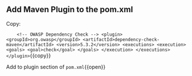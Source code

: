 ## Add Maven Plugin to the pom.xml  

Copy:

    
`    <!-- OWASP Dependency Check -->
    <plugin>
        <groupId>org.owasp</groupId>
        <artifactId>dependency-check-maven</artifactId>
        <version>5.3.2</version>
        <executions>
            <execution>
                <goals>
                    <goal>check</goal>
                </goals>
            </execution>
        </executions>
      </plugin>`{{copy}}
    
Add to plugin section of `pom.xml`{{open}}
